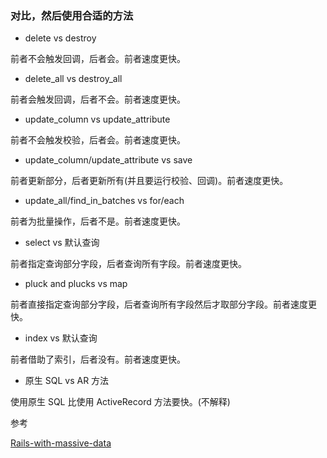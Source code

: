 ### 对比，然后使用合适的方法

- delete vs destroy

前者不会触发回调，后者会。前者速度更快。

- delete_all vs destroy_all

前者会触发回调，后者不会。前者速度更快。

- update_column vs update_attribute

前者不会触发校验，后者会。前者速度更快。

- update_column/update_attribute vs save

前者更新部分，后者更新所有(并且要运行校验、回调)。前者速度更快。

- update_all/find_in_batches vs for/each

前者为批量操作，后者不是。前者速度更快。

- select vs 默认查询

前者指定查询部分字段，后者查询所有字段。前者速度更快。

- pluck and plucks vs map

前者直接指定查询部分字段，后者查询所有字段然后才取部分字段。前者速度更快。

- index vs 默认查询

前者借助了索引，后者没有。前者速度更快。

- 原生 SQL vs AR 方法

使用原生 SQL 比使用 ActiveRecord 方法要快。(不解释)

参考

[Rails-with-massive-data](http://blog.xdite.net/posts/2012/08/22/rails-with-massive-data)
